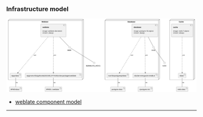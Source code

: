 ### Infrastructure model

![Infrastructure main model](.infragenie/infrastructure_main_model.svg)

- [weblate component model](.infragenie/weblate_component_model.svg)

______________________________________________________________________
